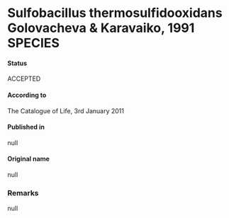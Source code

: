 # Sulfobacillus thermosulfidooxidans Golovacheva & Karavaiko, 1991 SPECIES

#### Status
ACCEPTED

#### According to
The Catalogue of Life, 3rd January 2011

#### Published in
null

#### Original name
null

### Remarks
null